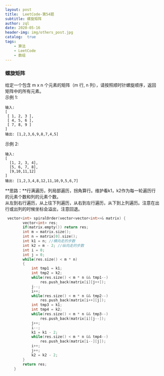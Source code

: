 ```yaml
---
layout: post
title:  LeetCode-第54题
subtitle: 螺旋矩阵
author: zql
date: 2020-05-16
header-img: img/others_post.jpg
catalog:  true
tags:
    - 算法
    - LeetCode
    - 数组
---
```

### 螺旋矩阵  
给定一个包含 m x n 个元素的矩阵（m 行, n 列），请按照顺时针螺旋顺序，返回矩阵中的所有元素。  
示例 1:  
```
输入:
[
 [ 1, 2, 3 ],
 [ 4, 5, 6 ],
 [ 7, 8, 9 ]
]
输出: [1,2,3,6,9,8,7,4,5]
```
示例 2:  
```
输入:
[
  [1, 2, 3, 4],
  [5, 6, 7, 8],
  [9,10,11,12]
]
输出: [1,2,3,4,8,12,11,10,9,5,6,7]
```
**思路：**行满遍历，列局部遍历，拐角算行。维护看k1，k2作为每一轮遍历行的元素个数和列的元素个数。  
从左到右行遍历，从上往下列遍历，从右到左行遍历，从下到上列遍历。注意在出行或出列的时候坐标会溢出，注意回退。  
```c++
 vector<int> spiralOrder(vector<vector<int>>& matrix) {
        vector<int> res;
        if(matrix.empty()) return res;
        int m = matrix.size();
        int n = matrix[0].size();
        int k1 = n; //横向走的步数
        int k2 = m - 2; //纵向走的步数
        int i = 0;
        int j = 0;
        while(res.size() < m * n)
        {
            int tmp1 = k1;
            int tmp2 = k2;
            while(res.size() < m * n && tmp1--)
                res.push_back(matrix[i][j++]);
            j--;
            i++;
            while(res.size() < m * n && tmp2--)
                res.push_back(matrix[i++][j]);
            int tmp3 = k1;
            int tmp4 = k2;
            while(res.size() < m * n && tmp3--)
                res.push_back(matrix[i][j--]);
            j++;
            i--;
            k1 = k1 - 2;
            while(res.size() < m * n && tmp4--)
                res.push_back(matrix[i--][j]);
            i++;
            j++;
            k2 = k2 - 2;
        }
        return res;
    }
```

